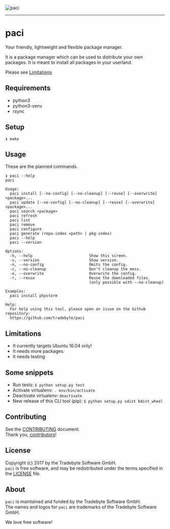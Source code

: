 ![paci](https://raw.github.com/tradebyte/paci/master/media/paci-logo.png "Your agents are standing by.Your friendly, lightweight and flexible package manager.")

-----

# paci

Your friendly, lightweight and flexible package manager.

It is a package manager which can be used to distribute your own packages.
It is meant to install all packages in your userland.

Please see [Limitations](#limitations)

## Requirements

- python3
- python3-venv
- rsync

## Setup

```
❯ make
```

## Usage

These are the planned commands.

```
❯ paci --help
paci

Usage:
  paci install [--no-config] [--no-cleanup] [--reuse] [--overwrite] <package>...
  paci update [--no-config] [--no-cleanup] [--reuse] [--overwrite] <package>...
  paci search <package>
  paci refresh
  paci list
  paci remove
  paci configure
  paci generate (repo-index <path> | pkg-index)
  paci --help
  paci --version

Options:
  -h, --help                         Show this screen.
  -v, --version                      Show version.
  -n, --no-config                    Omits the config.
  -c, --no-cleanup                   Don't cleanup the mess.
  -o, --overwrite                    Overwrite the config.
  -r, --reuse                        Reuse the downloaded files.
                                     (only possible with --no-cleanup)

Examples:
  paci install phpstorm

Help:
  For help using this tool, please open an issue on the Github repository:
  https://github.com/tradebyte/paci

```

## Limitations

* It currently targets Ubuntu 16.04 only!
* It needs more packages.
* It needs testing

## Some snippets

- Run tests: `$ python setup.py test`
- Activate virtualenv: `. env/bin/activate`
- Deactivate virtualenv: `deactivate`
- New release of this CLI tool (pip): `$ python setup.py sdist bdist_wheel`


## Contributing

See the [CONTRIBUTING] document.<br/>
Thank you, [contributors]!

  [CONTRIBUTING]: CONTRIBUTING.md
  [contributors]: https://github.com/tradebyte/paci/graphs/contributors

## License

Copyright (c) 2017 by the Tradebyte Software GmbH.<br/>
`paci` is free software, and may be redistributed under the terms specified in the [LICENSE] file.

  [LICENSE]: /LICENSE

## About

`paci` is maintained and funded by the Tradebyte Software GmbH. <br/>
The names and logos for `paci` are trademarks of the Tradebyte Software GmbH.

We love free software!
